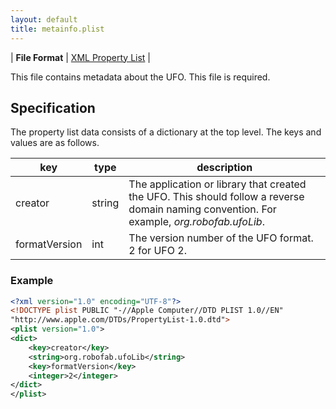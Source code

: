 ```yaml
---
layout: default
title: metainfo.plist
---
```


| **File Format** | [XML Property List](http://www.apple.com/DTDs/PropertyList-1.0.dtd) |

This file contains metadata about the UFO. This file is required.

## Specification

The property list data consists of a dictionary at the top level. The keys and values are as follows.

| key | type | description |
|--|--|--|
| creator | string | The application or library that created the UFO. This should follow a reverse domain naming convention. For example, *org.robofab.ufoLib*. |
| formatVersion | int | The version number of the UFO format. 2 for UFO 2. |

### Example

```xml
<?xml version="1.0" encoding="UTF-8"?>
<!DOCTYPE plist PUBLIC "-//Apple Computer//DTD PLIST 1.0//EN"
"http://www.apple.com/DTDs/PropertyList-1.0.dtd">
<plist version="1.0">
<dict>
    <key>creator</key>
    <string>org.robofab.ufoLib</string>
    <key>formatVersion</key>
    <integer>2</integer>
</dict>
</plist>
```